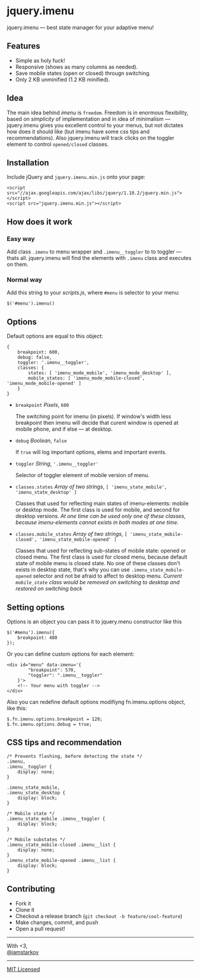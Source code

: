 jquery.imenu
============================================================

jquery.imenu — best state manager for your adaptive menu!

## Features

* Simple as holy fuck!
* Responsive (shows as many columns as needed).
* Save mobile states (open or closed) througn switching.
* Only 2 KB unminified (1.2 KB minified).


## Idea

The main idea behind *imenu* is `freedom`. Freedom is in enormous
flexibility, based on *simplicity* of implementation and in idea of
minimalism — jquery.imenu gives you excellent control to your menus,
but not dictates how does it should like (but imenu have some css
tips and recommendations). Also jquery.imenu will track clicks on the
toggler element to control `opened/closed` classes.

## Installation

Include jQuery and `jquery.imenu.min.js` onto your page:

    <script src="//ajax.googleapis.com/ajax/libs/jquery/1.10.2/jquery.min.js"></script>
    <script src="jquery.imenu.min.js"></script>

## How does it work

### Easy way

Add class `.imenu` to menu wrapper and `.imenu__toggler` to to toggler
— thats all. jquery.imenu will find the elements with `.imenu` class
and executes on them.

### Normal way

Add this string to your *scripts.js*, where `#menu` is selector to your menu:

    $('#menu').imenu()

## Options

Default options are equal to this object:

    {
        breakpoint: 600,
        debug: false,
        toggler: '.imenu__toggler',
        classes: {
            states: [ 'imenu_mode_mobile', 'imenu_mode_desktop' ],
            mobile_states: [ 'imenu_mode_mobile-closed', 'imenu_mode_mobile-opened' ]
        }
    }

* `breakpoint` *Pixels*, `600`  
    
    The switching point for imenu (in pixels). If window's width less
    breakpoint then imenu will decide that curent window is opened
    at mobile phone, and if else — at desktop.

* `debug` *Boolean*, `false`  

    If `true` will log important options, elems and important
    events.

* `toggler` *String*, `'.imenu__toggler'`  

    Selector of toggler element of mobile version of menu.

* `classes.states` *Array of two strings*, `[ 'imenu_state_mobile', 'imenu_state_desktop' ]`  
    
    Classes that used for reflecting main states of imenu-elements:
    mobile or desktop mode. The first class is used for mobile, and
    second for desktop versions. *At one time can be used only one of
    these classes, because imenu-elements cannot exists in both modes
    at one time.*

* `classes.mobile_states` *Array of two strings*, `[ 'imenu_state_mobile-closed', 'imenu_state_mobile-opened' ]`  

    Classes that used for reflecting sub-states of mobile state:
    opened or closed menu. The first class is used for closed menu,
    because default state of mobile menu is closed state. No one of
    these classes don't exists in desktop state, that's why you can
    use `.imenu_state_mobile-opened` selector and not be afraid to
    affect to desktop menu. *Current `mobile_state` class would be
    removed on switching to desktop and restored on switching back*

## Setting options

Options is an object you can pass it to jquery.menu constructor like this

    $('#menu').imenu({
        breakpoint: 480
    });

Or you can define custom options for each element:

    <div id="menu" data-imenu='{
            "breakpoint": 570,
            "toggler": ".imenu__toggler"
        }'>
        <!-- Your menu with toggler -->
    </div>

Also you can redefine default options modifiyng fn.imenu.options object, like this:

    $.fn.imenu.options.breakpoint = 128;
    $.fn.imenu.options.debug = true;

## CSS tips and recommendation

    /* Prevents flashing, before detecting the state */
    .imenu,
    .imenu__toggler {
        display: none;
    }

    .imenu_state_mobile,
    .imenu_state_desktop {
        display: block;
    }

    /* Mobile state */
    .imenu_state_mobile .imenu__toggler {
        display: block;
    }

    /* Mobile substates */
    .imenu_state_mobile-closed .imenu__list {
        display: none;
    }
    .imenu_state_mobile-opened .imenu__list {
        display: block;
    }


## Contributing

* Fork it
* Clone it
* Checkout a release branch (`git checkout -b feature/cool-feature`)
* Make changes, commit, and push
* Open a pull request!

---

With <3,  
[@iamstarkov](http://twitter.com/iamstarkov)

---

[MIT Licensed](License.md)
